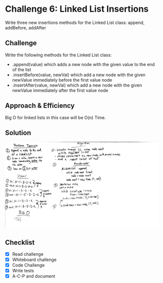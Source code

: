 # Challenge 6: Linked List Insertions
Write three new insertions methods for the Linked List class: append, addBefore, addAfter


## Challenge
Write the following methods for the Linked List class:
* .append(value) which adds a new node with the given value to the end of the list
* .insertBefore(value, newVal) which add a new node with the given newValue immediately before the first value node
* .insertAfter(value, newVal) which add a new node with the given newValue immediately after the first value node

## Approach & Efficiency
Big O for linked lists in this case will be O(n) Time.

## Solution
![Code Challenge 6](../assets/401-cc6-wb.JPG)

## Checklist

  - [x] Read challenge
  - [x] Whiteboard challenge
  - [x] Code Challenge
  - [x] Write tests
  - [x] A-C-P and document
